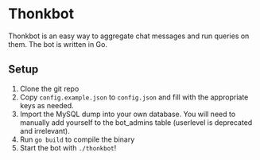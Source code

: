 # Thonkbot

Thonkbot is an easy way to aggregate chat messages and run queries on them. The bot is written in Go.

## Setup

1. Clone the git repo
1. Copy `config.example.json` to `config.json` and fill with the appropriate keys as needed.
1. Import the MySQL dump into your own database. You will need to manually add yourself to the bot_admins table (userlevel is deprecated and irrelevant).
1. Run `go build` to compile the binary
1. Start the bot with `./thonkbot`!
